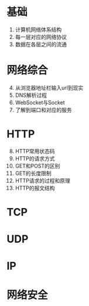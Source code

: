# 基础
1. 计算机网络体系结构
2. 每一层对应的网络协议
3. 数据在各层之间的流通
# 网络综合
4. 从浏览器地址栏输入url到现实
5. DNS解析过程
6. WebSocket与Socket
7. 了解到端口和对应的服务
# HTTP
8. HTTP常用状态码
9. HTTP的请求方式
10. GET和POST的区别
11. GET的长度限制
12. HTTP请求的过程和原理
13. HTTP的报文结构

# TCP
# UDP
# IP
# 网络安全
